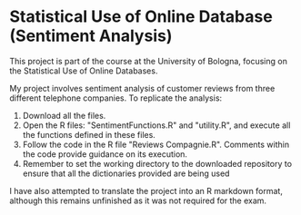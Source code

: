 # Statistical Use of Online Database (Sentiment Analysis)

This project is part of the course at the University of Bologna, focusing on the Statistical Use of Online Databases.

My project involves sentiment analysis of customer reviews from three different telephone companies. To replicate the analysis:

1. Download all the files.
2. Open the R files: "SentimentFunctions.R" and "utility.R", and execute all the functions defined in these files.
3. Follow the code in the R file "Reviews Compagnie.R". Comments within the code provide guidance on its execution.
4. Remember to set the working directory to the downloaded repository to ensure that all the dictionaries provided are being used

I have also attempted to translate the project into an R markdown format, although this remains unfinished as it was not required for the exam.
